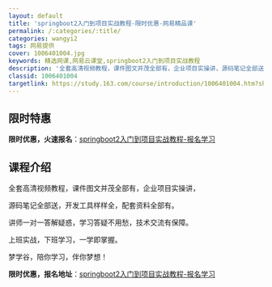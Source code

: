 ```yaml
---
layout: default
title: 'springboot2入门到项目实战教程-限时优惠-网易精品课'
permalink: /:categories/:title/
categories: wangyi2
tags: 网易提供
cover: 1006401004.jpg
keywords: 精选网课,网易云课堂,springboot2入门到项目实战教程
description: '全套高清视频教程，课件图文并茂全部有，企业项目实操讲，源码笔记全部送，开发工具样样全，配套资料全部有。讲师一对一答解疑惑'
classid: 1006401004
targetlink: https://study.163.com/course/introduction/1006401004.htm?share=1&shareId=1025206652&utm_campaign=share&utm_medium=iphoneShare&utm_source=&utm_u=1025206652
---
```


## 限时特惠

**限时优惠，火速报名**：[springboot2入门到项目实战教程-报名学习](https://study.163.com/course/introduction/1006401004.htm?share=1&shareId=1025206652&utm_campaign=share&utm_medium=iphoneShare&utm_source=&utm_u=1025206652)

## 课程介绍

全套高清视频教程，课件图文并茂全部有，企业项目实操讲，

源码笔记全部送，开发工具样样全，配套资料全部有。

讲师一对一答解疑惑，学习答疑不用愁，技术交流有保障。

上班实战，下班学习，一学即掌握。

梦学谷，陪你学习，伴你梦想！

**限时优惠，报名地址**：[springboot2入门到项目实战教程-报名学习](https://study.163.com/course/introduction/1006401004.htm?share=1&shareId=1025206652&utm_campaign=share&utm_medium=iphoneShare&utm_source=&utm_u=1025206652)

